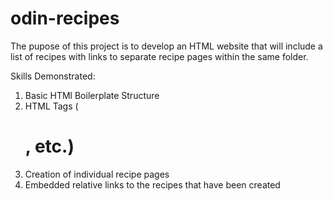 # odin-recipes
The pupose of this project is to develop an HTML website that will include a list of recipes
with links to separate recipe pages within the same folder.

Skills Demonstrated:
1. Basic HTMl Boilerplate Structure
2. HTML Tags (<h1> , etc.) 
3. Creation of individual recipe pages
4. Embedded relative links to the recipes that have been created
